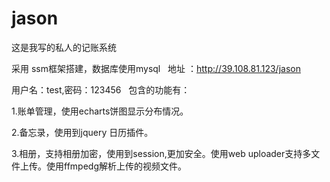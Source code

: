# jason
这是我写的私人的记账系统

采用 ssm框架搭建，数据库使用mysql
 
地址 ：http://39.108.81.123/jason

用户名：test,密码：123456
 
包含的功能有：

1.账单管理，使用echarts饼图显示分布情况。

2.备忘录，使用到jquery 日历插件。

3.相册，支持相册加密，使用到session,更加安全。使用web uploader支持多文件上传。使用ffmpedg解析上传的视频文件。
